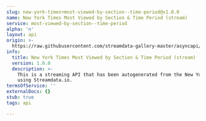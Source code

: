 ```yaml
---
slug: new-york-times+most-viewed-by-section--time-period@v1.0.0
name: New York Times Most Viewed by Section & Time Period (stream)
service: most-viewed-by-section--time-period
alpha: 'n'
layout: api
origin: >-
  https://raw.githubusercontent.com/streamdata-gallery-master/asyncapi/master/_listings/new-york-times/new-york-times-most-viewed-by-section--time-period-stream-async.md
info:
  title: New York Times Most Viewed by Section & Time Period (stream)
  version: 1.0.0
  description: >-
    This is a streaming API that has been autogenerated from the New York Times
    using Streamdata.io.
termsOfService: ''
externalDocs: {}
stub: true
tags: api

---
```


